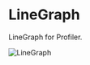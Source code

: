 # LineGraph
LineGraph for Profiler.

![LineGraph](https://user-images.githubusercontent.com/9315925/86507042-ebea2900-be0f-11ea-94c1-970431e44954.gif)

